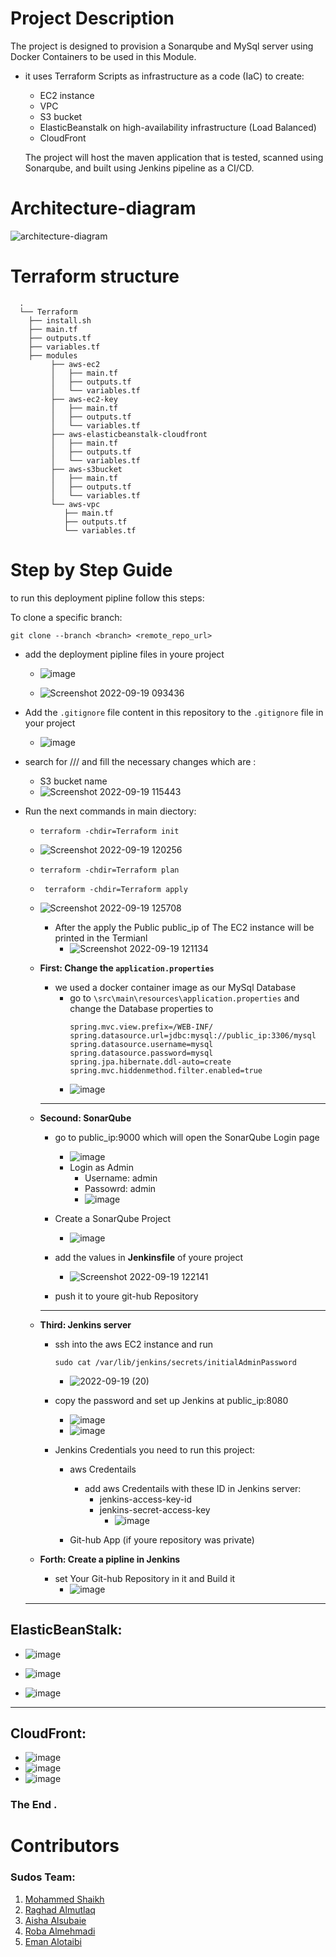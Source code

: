 # Project Description 

The project is designed to provision a Sonarqube and MySql server using Docker Containers to be used in this Module.
- it uses Terraform Scripts as infrastructure as a code (IaC) to create:

  - EC2 instance
  - VPC  
  - S3 bucket
  - ElasticBeanstalk on high-availability infrastructure (Load Balanced)
  - CloudFront
  
  The project will host the maven application that is tested, scanned using Sonarqube, and built using Jenkins pipeline as a CI/CD.
  
  
# Architecture-diagram
![architecture-diagram](https://user-images.githubusercontent.com/55548241/190977085-22105029-e22e-4236-a3f1-0cf1e686bba8.png)

# Terraform structure
```
  .
  └── Terraform
    ├── install.sh
    ├── main.tf
    ├── outputs.tf
    ├── variables.tf
    ├── modules
         ├── aws-ec2
         │   ├── main.tf
         │   ├── outputs.tf
         │   └── variables.tf
         ├── aws-ec2-key
         │   ├── main.tf
         │   ├── outputs.tf
         │   └── variables.tf
         ├── aws-elasticbeanstalk-cloudfront
         │   ├── main.tf
         │   ├── outputs.tf
         │   └── variables.tf
         ├── aws-s3bucket
         │   ├── main.tf
         │   ├── outputs.tf
         │   └── variables.tf
         └── aws-vpc
            ├── main.tf
            ├── outputs.tf
            └── variables.tf
```



# Step by Step Guide 
to run this deployment pipline follow this steps:

  To clone a specific branch:

  ```
  git clone --branch <branch> <remote_repo_url>
  ```

  - add the deployment pipline files in youre project 
  
    - ![image](https://user-images.githubusercontent.com/55548241/190960574-9fa70867-9e50-4f5e-b312-8232e7d23ec8.png)

    - ![Screenshot 2022-09-19 093436](https://user-images.githubusercontent.com/55548241/190961385-b9d9e7be-ba9c-4b8c-8dc3-9cb61c2443d5.png)

  - Add the `.gitignore` file content in this repository to the `.gitignore` file in your project
    - ![image](https://user-images.githubusercontent.com/55548241/190961658-64b7b6f2-ba4c-4850-9858-9c93be3c325e.png)

  - search for /// and fill the necessary changes which are :
    - S3  bucket name 
    - ![Screenshot 2022-09-19 115443](https://user-images.githubusercontent.com/55548241/190982729-34b9e7dc-f33f-4468-a03e-e813564fa396.png)

  - Run the next commands in main diectory:
     -  ``` terraform -chdir=Terraform init ```
      - ![Screenshot 2022-09-19 120256](https://user-images.githubusercontent.com/55548241/190984215-81341de0-29a3-4bb2-8a50-a638cff8f655.png)
      
     -  ``` terraform -chdir=Terraform plan ```
     
     - ``` terraform -chdir=Terraform apply```
      - ![Screenshot 2022-09-19 125708](https://user-images.githubusercontent.com/55548241/190993522-50181a81-c7f8-4adc-9b3d-0ad8b4fe4f17.png)
      
        - After the apply the Public public_ip of The EC2 instance will be printed in the Termianl
          -  ![Screenshot 2022-09-19 121134](https://user-images.githubusercontent.com/55548241/190985702-13c274e6-b2aa-4ea8-97d3-960faf1fba10.png)
     


      - **First: Change the `application.properties`**
        - we used a docker container image as our MySql Database 
          - go to `\src\main\resources\application.properties` and change the Database properties to 
            ```
            spring.mvc.view.prefix=/WEB-INF/
            spring.datasource.url=jdbc:mysql://public_ip:3306/mysql
            spring.datasource.username=mysql
            spring.datasource.password=mysql
            spring.jpa.hibernate.ddl-auto=create
            spring.mvc.hiddenmethod.filter.enabled=true
            ```
          - ![image](https://user-images.githubusercontent.com/55548241/190994056-b930ab4c-8d51-46d3-899f-152f160f7f1b.png)


        ---
    - **Secound: SonarQube**
      - go to public_ip:9000 which will open the SonarQube Login page
        - ![image](https://user-images.githubusercontent.com/55548241/190986501-b1139e06-28b0-4084-847e-004694b1f1ae.png)
        - Login as Admin
          - Username: admin
          - Passowrd: admin
          - ![image](https://user-images.githubusercontent.com/55548241/190986640-ce54a64e-7825-4e2e-a406-fdfde4356285.png)
       - Create a SonarQube Project 
         - ![image](https://user-images.githubusercontent.com/55548241/190986899-58710b69-563c-4a3a-9d8c-848e6f6b5c6d.png)
       - add the values in **Jenkinsfile** of youre project
          - ![Screenshot 2022-09-19 122141](https://user-images.githubusercontent.com/55548241/190987622-1029d506-2d65-4bc3-aa10-e0c6cfe71e19.png)
        
       - push it to youre git-hub Repository 
        
      ---
      
    - **Third: Jenkins server**
      - ssh into the aws EC2 instance and run
        ```
        sudo cat /var/lib/jenkins/secrets/initialAdminPassword
        ```
        - ![2022-09-19 (20)](https://user-images.githubusercontent.com/55548241/190996462-fe76e142-1d3c-4421-9af7-41a78fb93a4f.png)
      - copy the password and set up Jenkins at public_ip:8080
        - ![image](https://user-images.githubusercontent.com/55548241/190988934-949e6835-0038-4687-bde8-35886ff30735.png)
        - ![image](https://user-images.githubusercontent.com/55548241/190989158-240489b2-f662-4405-9559-aa6686d5bf2c.png)

      - Jenkins Credentials you need to run this project:
        - aws Credentails
          - add aws Credentails with these ID in Jenkins server:
             - jenkins-access-key-id
             - jenkins-secret-access-key
                - ![image](https://user-images.githubusercontent.com/55548241/190990068-a74e0114-2d97-4d65-a5ae-8bd5e6962f60.png)

        -  Git-hub App (if youre repository was private)
      
    - **Forth: Create a pipline in Jenkins**
       - set Your Git-hub Repository in it and Build it
         - ![image](https://user-images.githubusercontent.com/55548241/190990312-75bde35f-9f0b-4bff-9a7e-c940557f1267.png)
    ---
    
## ElasticBeanStalk:
 - ![image](https://user-images.githubusercontent.com/55548241/190992052-4b45e2c3-1e98-4121-90fd-824f41362ec9.png)
 
 - ![image](https://user-images.githubusercontent.com/55548241/190992239-a895a499-e17c-428e-b390-cf1fbfcaabb9.png)
 
 - ![image](https://user-images.githubusercontent.com/55548241/190992275-c03fc4ab-1393-4a8a-8857-b3f748a8ab78.png)
 
---

## CloudFront:
  - ![image](https://user-images.githubusercontent.com/55548241/190992637-ce42ca5d-260c-49a8-83d8-ec61e97e849d.png)
  - ![image](https://user-images.githubusercontent.com/55548241/190992694-ba7dc384-4b7a-46c6-8be2-e5d93c594310.png)
  - ![image](https://user-images.githubusercontent.com/55548241/190992737-4f3840af-004b-4cda-be1f-21b133becf00.png)
### The End .

# Contributors
### Sudos Team: 
1. [Mohammed Shaikh](https://github.com/m-shaikh1)
2. [Raghad Almutlaq](https://github.com/raghadmta)
3. [Aisha Alsubaie](https://github.com/Aishabs/)
4. [Roba Almehmadi](https://github.com/Robamohammed)
5. [Eman Alotaibi ](https://github.com/emanfeah)
